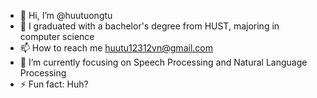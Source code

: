- 👋 Hi, I’m @huutuongtu
- 🔭 I graduated with a bachelor's degree from HUST, majoring in computer science
- 📫 How to reach me huutu12312vn@gmail.com
- 💬 I’m currently focusing on Speech Processing and Natural Language Processing
- ⚡ Fun fact: Huh?



<!---
huutuongtu/huutuongtu is a ✨ special ✨ repository because its `README.md` (this file) appears on your GitHub profile.
You can click the Preview link to take a look at your changes.
--->
